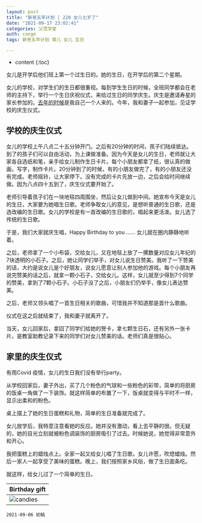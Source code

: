 ```yaml
---
layout: post
title: "新爸五年计划 | 220 女儿七岁了"
date: "2021-09-17 23:02:41"
categories: 父范学堂
auth: conge
tags: 新爸五年计划 育儿 女儿 生日

---
```

* content
{:toc}

女儿是开学后他们班上第一个过生日的。她的生日，在开学后的第二个星期。

女儿的学校，对学生们的生日都很重视。每到学生生日的时候，全班同学都会在老师的主持下，举行一个生日庆祝仪式，来给过生日的同学庆生。庆生是邀请寿星的家长参加的。[去年的时候](https://conge.github.io/2020/10/09/daughter-birthday-celebration-in-school/)是我自己一个人来的。今年，我和妻子一起参加，见证学校的庆生仪式。




## 学校的庆生仪式

女儿的学校上午八点二十五分钟开门。之后有20分钟的时间，孩子们陆续抵达。到了的孩子们可以自由活动，为上课做准备。因为今天是女儿的生日，老师就让大家各自选纸和笔，亲手给女儿制作生日卡片。每个小朋友都拿了纸，很认真的做画，写字，制作卡片。20分钟到了的时候，有的小朋友做完了，有的小朋友还没有完成。老师摇铃，让大家停下。没有完成的卡片先放一边，之后会给时间继续做。因为八点四十五到了，庆生仪式要开始了。

老师引导着孩子们在一块地毯四周围坐，然后让女儿做到中间。她宣布今天是女儿的生日，大家要为她唱生日歌。老师争取女儿的意见，是想听普通的生日歌，还是选改编的生日歌。女儿的学校是有一首改编的生日歌的，唱起来更活泼。女儿选了传统的生日歌。

于是，我们大家就庆生唱，Happy Birthday to you …… 女儿就在圈内静静地听着。

之后，老师拿了一个小布袋，交给女儿，又在地毯上放了一摞数量对应女儿年纪的7块透明的小石子。之后，她让同学们举手，对女儿说生日赞美。我听了一下赞美的话，大约是说女儿是个好朋友，说女儿愿意让别人参加他的游戏。每个小朋友再说完赞美的话之后，就拿一颗小石子，交给女儿。这样，女儿就至少得到7个同学的赞美，拿到了7颗小石子。小石子没了之后，小朋友们仍举手，像女儿表达赞美。

之后，老师又领头唱了一首生日相关的歌曲，可惜我并不知道那是首什么歌曲。

仪式在这之后就结束了，我和妻子就离开了。

当天，女儿回家后，拿回了同学们给她的贺卡，拿七颗生日石，还有另外一张卡片，是教室助教记录下来的同学们对女儿赞美的话。老师们真是很贴心。

## 家里的庆生仪式

有雨Covid 疫情，女儿的生日我们没有举行party。

从学校回家后，妻子外出，买了几个粉色的气球和一些粉色的彩带，简单的将厨房的饭桌一角做了一下装饰。就这样简单的布置了一下，饭桌就变得与平时不一样，显示出柔和的粉色。

桌上摆上了她的生日蛋糕和礼物，简单的生日准备就完成了。

女儿放学后，我特意注意看她的反应。她并没有激动，看上去平静的很。但无疑的，她的目光立刻就被粉色调装饰的厨房吸引了过去。时候她说，她觉得非常意外和开心。

我把蛋糕上的蜡烛点上。全家一起又给女儿唱了生日歌。女儿许愿，吹熄蜡烛。然后一家人一起享受了美味的蛋糕。晚上，我们按照家乡风俗，做了生日面条吃。

就这样，给女儿过了一个简单的生日。

|Birthday gift|
|----|
| ![candies](../assets/images/父范学堂/2021-09-17-birthday-cake.png)|




```
2021-09-06 初稿
```
